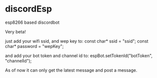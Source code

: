 # discordEsp
esp8266 based discordbot 

Very beta!

just add your wifi ssid, and wep key to:
const char* ssid     = "ssid";
const char* password = "wepKey";

and add your bot token and channel id to:
espBot.setTokenId("botToken", "channelId");

As of now it can only get the latest message and post a message.
